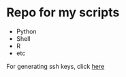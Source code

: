 # Repo for my scripts
- Python
- Shell
- R
- etc

For generating ssh keys, click [here](https://help.github.com/articles/generating-a-new-ssh-key-and-adding-it-to-the-ssh-agent/)

